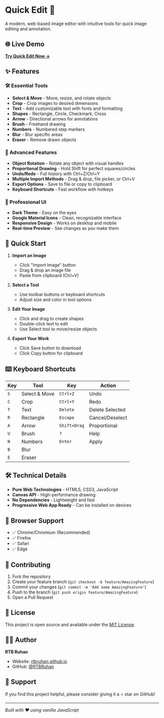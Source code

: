 # Quick Edit 🎨

A modern, web-based image editor with intuitive tools for quick image editing and annotation.

## 🌐 Live Demo
**[Try Quick Edit Now →](https://rtbruhan.github.io/QuickEdit)**

## ✨ Features

### 🛠️ Essential Tools
- **Select & Move** - Move, resize, and rotate objects
- **Crop** - Crop images to desired dimensions
- **Text** - Add customizable text with fonts and formatting
- **Shapes** - Rectangle, Circle, Checkmark, Cross
- **Arrow** - Directional arrows for annotations
- **Brush** - Freehand drawing
- **Numbers** - Numbered step markers
- **Blur** - Blur specific areas
- **Eraser** - Remove drawn objects

### 🎯 Advanced Features
- **Object Rotation** - Rotate any object with visual handles
- **Proportional Drawing** - Hold Shift for perfect squares/circles
- **Undo/Redo** - Full history with Ctrl+Z/Ctrl+Y
- **Multiple Import Methods** - Drag & drop, file picker, or Ctrl+V
- **Export Options** - Save to file or copy to clipboard
- **Keyboard Shortcuts** - Fast workflow with hotkeys

### 🎨 Professional UI
- **Dark Theme** - Easy on the eyes
- **Google Material Icons** - Clean, recognizable interface
- **Responsive Design** - Works on desktop and mobile
- **Real-time Preview** - See changes as you make them

## 🚀 Quick Start

1. **Import an Image**
   - Click "Import Image" button
   - Drag & drop an image file
   - Paste from clipboard (Ctrl+V)

2. **Select a Tool**
   - Use toolbar buttons or keyboard shortcuts
   - Adjust size and color in tool options

3. **Edit Your Image**
   - Click and drag to create shapes
   - Double-click text to edit
   - Use Select tool to move/resize objects

4. **Export Your Work**
   - Click Save button to download
   - Click Copy button for clipboard

## ⌨️ Keyboard Shortcuts

| Key | Tool | Key | Action |
|-----|------|-----|--------|
| `S` | Select & Move | `Ctrl+Z` | Undo |
| `C` | Crop | `Ctrl+Y` | Redo |
| `T` | Text | `Delete` | Delete Selected |
| `R` | Rectangle | `Escape` | Cancel/Deselect |
| `A` | Arrow | `Shift+Drag` | Proportional |
| `U` | Brush | `?` | Help |
| `N` | Numbers | `Enter` | Apply |
| `B` | Blur | | |
| `E` | Eraser | | |

## 🛠️ Technical Details

- **Pure Web Technologies** - HTML5, CSS3, JavaScript
- **Canvas API** - High-performance drawing
- **No Dependencies** - Lightweight and fast
- **Progressive Web App Ready** - Can be installed on devices

## 📱 Browser Support

- ✅ Chrome/Chromium (Recommended)
- ✅ Firefox
- ✅ Safari
- ✅ Edge

## 🤝 Contributing

1. Fork the repository
2. Create your feature branch (`git checkout -b feature/AmazingFeature`)
3. Commit your changes (`git commit -m 'Add some AmazingFeature'`)
4. Push to the branch (`git push origin feature/AmazingFeature`)
5. Open a Pull Request

## 📄 License

This project is open source and available under the [MIT License](LICENSE).

## 👨‍💻 Author

**RTB Ruhan**
- Website: [rtbruhan.github.io](https://rtbruhan.github.io)
- GitHub: [@RTBRuhan](https://github.com/RTBRuhan)

## 🌟 Support

If you find this project helpful, please consider giving it a ⭐ star on GitHub!

---

*Built with ❤️ using vanilla JavaScript* 